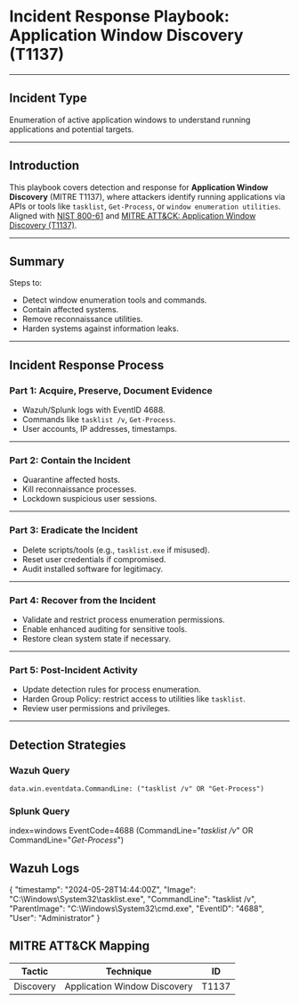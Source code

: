 # Incident Response Playbook: Application Window Discovery (T1137)

---

## Incident Type

Enumeration of active application windows to understand running applications and potential targets.

---

## Introduction

This playbook covers detection and response for **Application Window Discovery** (MITRE T1137), where attackers identify running applications via APIs or tools like `tasklist`, `Get-Process`, or `window enumeration utilities`.  
Aligned with [NIST 800-61](https://nvlpubs.nist.gov/nistpubs/SpecialPublications/NIST.SP.800-61r2.pdf) and [MITRE ATT&CK: Application Window Discovery (T1137)](https://attack.mitre.org/techniques/T1137/).

---

## Summary

Steps to:

- Detect window enumeration tools and commands.
- Contain affected systems.
- Remove reconnaissance utilities.
- Harden systems against information leaks.

---

## Incident Response Process

### Part 1: Acquire, Preserve, Document Evidence

- Wazuh/Splunk logs with EventID 4688.
- Commands like `tasklist /v`, `Get-Process`.
- User accounts, IP addresses, timestamps.

---

### Part 2: Contain the Incident

- Quarantine affected hosts.
- Kill reconnaissance processes.
- Lockdown suspicious user sessions.

---

### Part 3: Eradicate the Incident

- Delete scripts/tools (e.g., `tasklist.exe` if misused).
- Reset user credentials if compromised.
- Audit installed software for legitimacy.

---

### Part 4: Recover from the Incident

- Validate and restrict process enumeration permissions.
- Enable enhanced auditing for sensitive tools.
- Restore clean system state if necessary.

---

### Part 5: Post-Incident Activity

- Update detection rules for process enumeration.
- Harden Group Policy: restrict access to utilities like `tasklist`.
- Review user permissions and privileges.

---

## Detection Strategies

### Wazuh Query

```kql
data.win.eventdata.CommandLine: ("tasklist /v" OR "Get-Process")
```
### Splunk Query

index=windows EventCode=4688 (CommandLine="*tasklist /v*" OR CommandLine="*Get-Process*")

## Wazuh Logs

{
  "timestamp": "2024-05-28T14:44:00Z",
  "Image": "C:\\Windows\\System32\\tasklist.exe",
  "CommandLine": "tasklist /v",
  "ParentImage": "C:\\Windows\\System32\\cmd.exe",
  "EventID": "4688",
  "User": "Administrator"
}

## MITRE ATT&CK Mapping

| Tactic    | Technique                    | ID    |
| --------- | ---------------------------- | ----- |
| Discovery | Application Window Discovery | T1137 |

